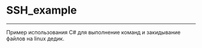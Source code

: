 # SSH_example
***
Пример использования C# для выполнение команд и закидывание файлов на linux дедик.
